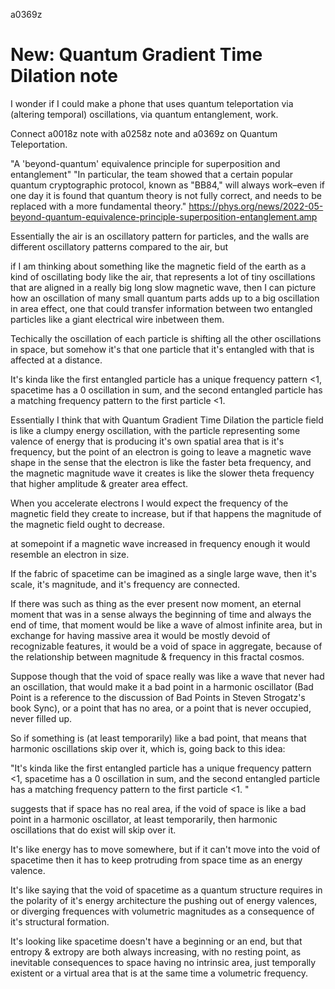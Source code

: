 a0369z

# New: Quantum Gradient Time Dilation note

I wonder if I could make a phone that uses quantum teleportation via (altering temporal) oscillations, via quantum entanglement, work.

Connect a0018z note with a0258z note and a0369z on Quantum Teleportation.

"A 'beyond-quantum' equivalence principle for superposition and entanglement"
"In particular, the team showed that a certain popular quantum cryptographic protocol, known as "BB84," will always work–even if one day it is found that quantum theory is not fully correct, and needs to be replaced with a more fundamental theory."
https://phys.org/news/2022-05-beyond-quantum-equivalence-principle-superposition-entanglement.amp

Essentially the air is an oscillatory pattern for particles, and the walls are different oscillatory patterns compared to the air, but

if I am thinking about something like the magnetic field of the earth as a kind of oscillating body like the air, that represents a lot of tiny oscillations that are aligned in a really big long slow magnetic wave, then I can picture how an oscillation of many small quantum parts adds up to a big oscillation in area effect, one that could transfer information between two entangled particles like a giant electrical wire inbetween them.

Techically the oscillation of each particle is shifting all the other oscillations in space, but somehow it's that one particle that it's entangled with that is affected at a distance.

It's kinda like the first entangled particle has a unique frequency pattern <1, spacetime has a 0 oscillation in sum, and the second entangled particle has a matching frequency pattern to the first particle <1. 

Essentially I think that with Quantum Gradient Time Dilation the particle field is like a clumpy energy oscillation, with the particle representing some valence of energy that is producing it's own spatial area that is it's frequency, but the point of an electron is going to leave a magnetic wave shape in the sense that the electron is like the faster beta frequency, and the magnetic magnitude wave it creates is like the slower theta frequency that higher amplitude & greater area effect.

When you accelerate electrons I would expect the frequency of the magnetic field they create to increase, but if that happens the magnitude of the magnetic field ought to decrease.

at somepoint if a magnetic wave increased in frequency enough it would resemble an electron in size.

If the fabric of spacetime can be imagined as a single large wave, then it's scale, it's magnitude, and it's frequency are connected. 

If there was such as thing as the ever present now moment, an eternal moment that was in a sense always the beginning of time and always the end of time, that moment would be like a wave of almost infinite area, but in exchange for having massive area it would be mostly devoid of recognizable features, it would be a void of space in aggregate, because of the relationship between magnitude & frequency in this fractal cosmos.

Suppose though that the void of space really was like a wave that never had an oscillation, that would make it a bad point in a harmonic oscillator (Bad Point is a reference to the discussion of Bad Points in Steven Strogatz's book Sync), or a point that has no area, or a point that is never occupied, never filled up.

So if something is (at least temporarily) like a bad point, that means that harmonic oscillations skip over it, which is, going back to this idea:

"It's kinda like the first entangled particle has a unique frequency pattern <1, spacetime has a 0 oscillation in sum, and the second entangled particle has a matching frequency pattern to the first particle <1. "

suggests that if space has no real area, if the void of space is like a bad point in a harmonic oscillator, at least temporarily, then harmonic oscillations that do exist will skip over it.

It's like energy has to move somewhere, but if it can't move into the void of spacetime then it has to keep protruding from space time as an energy valence.

It's like saying that the void of spacetime as a quantum structure requires in the polarity of it's energy architecture the pushing out of energy valences, or diverging frequences with volumetric magnitudes as a consequence of it's structural formation.

It's looking like spacetime doesn't have a beginning or an end, but that entropy & extropy are both always increasing, with no resting point, as inevitable consequences to space having no intrinsic area, just temporally existent or a virtual area that is at the same time a volumetric frequency.
